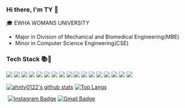 ### Hi there, I'm TY 👋
:mortar_board: EWHA WOMANS UNIVERSITY
- Major in Division of Mechanical and Biomedical Engineering(MBE)
- Minor in Computer Science Engineering(CSE)

### Tech Stack :books:🔨
<img src="https://img.shields.io/badge/Python-3766AB?style=flat-square&logo=Python&logoColor=white"/></a>
<img src="https://img.shields.io/badge/tensorflow-FF6F00?style=flat-square&logo=tensorflow&logoColor=white"/></a>
<img src="https://img.shields.io/badge/PyTorch-EE4C2C?style=flat-square&logo=PyTorch&logoColor=white"/></a>
<img src="https://img.shields.io/badge/Keras-D00000?style=flat-square&logo=Keras&logoColor=white"/></a>
<img src="https://img.shields.io/badge/OpenCV-5C3EE8?style=flat-square&logo=OpenCV&logoColor=white"/></a>
<img src="https://img.shields.io/badge/MySQL-4479A1?style=flat-square&logo=MySQL&logoColor=white"/></a>
<img src="https://img.shields.io/badge/PostgreSQL-336791?style=flat-square&logo=PostgreSQL&logoColor=white"/></a>
<img src="https://img.shields.io/badge/C-A8B9CC?style=flat-square&logo=C&logoColor=white"/></a>
<img src="https://img.shields.io/badge/Mathworks-0076A8?style=flat-square&logo=Mathworks&logoColor=white"/></a>
<img src="https://img.shields.io/badge/R-276DC3?style=flat-square&logo=R&logoColor=white"/></a>
<img src="https://img.shields.io/badge/Ubuntu-E95420?style=flat-square&logo=Ubuntu&logoColor=white"/></a>
<img src="https://img.shields.io/badge/Linux-FCC624?style=flat-square&logo=Linux&logoColor=white"/></a>
<img src="https://img.shields.io/badge/Anaconda-44A833?style=flat-square&logo=Anaconda&logoColor=white"/></a>
<img src="https://img.shields.io/badge/Jupyter-F37626?style=flat-square&logo=Jupyter&logoColor=white"/></a>
<img src="https://img.shields.io/badge/Google_Colab-F9AB00?style=flat-square&logo=Google_Colab&logoColor=white"/></a>
<img src="https://img.shields.io/badge/Git-F05032?style=flat-square&logo=Git&logoColor=white"/></a>
<img src="https://img.shields.io/badge/GitHub-181717?style=flat-square&logo=GitHub&logoColor=white"/></a>
 
[![ahnty0122's github stats](https://github-readme-stats.vercel.app/api?username=ahnty0122&count_private=true&hide=stars,prs&show_icons=true&theme=flag-india)](https://github.com/ahnty0122)
[![Top Langs](https://github-readme-stats.vercel.app/api/top-langs/?username=ahnty0122&layout=compact&langs_count=6&hide=kotlin&theme=flag-india)](https://github.com/ahnty0122)

&nbsp;[![Instagram Badge](http://img.shields.io/badge/-Instagram-black?style=flat&logo=Instagram&link=https://instagram.com/_tae.0_/=https://instagram.com/_tae.0_/)](https://instagram.com/_tae.0_) [![Gmail Badge](https://img.shields.io/badge/Gmail-d14836?style=flat-square&logo=Gmail&logoColor=white&link=mailto:ahnty0122@gmail.com)](mailto:ahnty0122@gmail.com)

<!--
**ahnty0122/ahnty0122** is a ✨ _special_ ✨ repository because its `README.md` (this file) appears on your GitHub profile.

Here are some ideas to get you started:

- 🔭 I’m currently working on ...
- 🌱 I’m currently learning ...
- 👯 I’m looking to collaborate on ...
- 🤔 I’m looking for help with ...
- 💬 Ask me about ...
- 📫 How to reach me: ...
- 😄 Pronouns: ...
- ⚡ Fun fact: ...
밝은 모드일땡
[![ahnty0122's github stats](https://github-readme-stats.vercel.app/api?username=ahnty0122&count_private=true&hide=stars,prs&show_icons=true&theme=flag-india)](https://github.com/ahnty0122/github-readme-stats)
[![Top Langs](https://github-readme-stats.vercel.app/api/top-langs/?username=ahnty0122&layout=compact&theme=flag-india)](https://github.com/ahnty0122)

[![ahnty0122's github stats](https://github-readme-stats.vercel.app/api?username=ahnty0122&count_private=true&hide=stars,prs&show_icons=true&theme=great-gatsby)](https://github.com/ahnty0122/github-readme-stats)
[![Top Langs](https://github-readme-stats.vercel.app/api/top-langs/?username=ahnty0122&layout=compact&theme=great-gatsby)](https://github.com/ahnty0122)
-->
